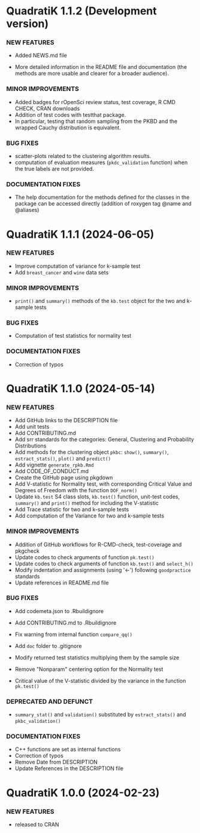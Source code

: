 QuadratiK 1.1.2 (Development version) 
=========================

### NEW FEATURES

  * Added NEWS.md file
  
  * More detailed information in the README file and documentation (the methods 
    are more usable and clearer for a broader audience). 

### MINOR IMPROVEMENTS

  * Added badges for rOpenSci review status, test coverage, R CMD CHECK,
    CRAN downloads 
  * Addition of test codes with testthat package. 
  * In particular, testing that random sampling from the PKBD and the wrapped
          Cauchy distribution is equivalent.
  
### BUG FIXES

  * scatter-plots related to the clustering algorithm results.
  * computation of evaluation measures (`pkdc_validation` function) when the 
    true labels are not provided.

### DOCUMENTATION FIXES

  * The help documentation for the methods defined for the classes in the 
    package can be accessed directly (addition of roxygen tag @name and 
    @aliases)


QuadratiK 1.1.1 (2024-06-05)
=========================

### NEW FEATURES

  * Improve computation of variance for k-sample test
  * Add `breast_cancer` and `wine` data sets
  
### MINOR IMPROVEMENTS

  * `print()` and `summary()` methods of the `kb.test` object for the two and k-sample tests
  
### BUG FIXES

  * Computation of test statistics for normality test

### DOCUMENTATION FIXES

  * Correction of typos
  

QuadratiK 1.1.0 (2024-05-14)
=========================

### NEW FEATURES

  * Add GitHub links to the DESCRIPTION file
  * Add unit tests  
  * Add CONTRIBUTING.md
  * Add srr standards for the categories: General, Clustering and Probability Distributions
  * Add methods for the clustering object `pkbc`: `show()`, `summary()`, `estract_stats()`, `plot()` and `predict()`
  * Add vignette `generate_rpkb.Rmd`
  * Add CODE_OF_CONDUCT.md
  * Create the GitHub page using pkgdown
  * Add V-statistic for Normality test, with corresponding Critical Value and Degrees of Freedom with the function `DOF_norm()`
  * Update `kb.test` S4 class slots, `kb.test()` function, unit-test codes, `summary()` and `print()` method for including the V-statistic
  * Add Trace statistic for two and k-sample tests
  * Add computation of the Variance for two and k-sample tests

### MINOR IMPROVEMENTS

  * Addition of GitHub workflows for R-CMD-check, test-coverage and pkgcheck
  * Update codes to check arguments of function `pk.test()`
  * Update codes to check arguments of function `kb.test()` and `select_h()`
  * Modify indentation and assignments (using '<-') following `goodpractice` standards 
  * Update references in README.md file

### BUG FIXES

  * Add codemeta.json to .Rbuildignore
  * Add CONTRIBUTING.md to .Rbuildignore
  * Fix warning from internal function `compare_qq()`
  * Add `doc` folder to .gitignore
  
  * Modify returned test statistics multiplying them by the sample size
  * Remove "Nonparam" centering option for the Normality test
  * Critical value of the V-statistic divided by the variance in the function `pk.test()`

### DEPRECATED AND DEFUNCT

  * `summary_stat()` and `validation()` substituted by `estract_stats()` and `pkbc_validation()`

### DOCUMENTATION FIXES

  * C++ functions are set as internal functions
  * Correction of typos
  * Remove Date from DESCRIPTION
  * Update References in the DESCRIPTION file


QuadratiK 1.0.0 (2024-02-23)
=========================

### NEW FEATURES

  * released to CRAN
